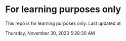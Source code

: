 # For learning purposes only
This repo is for learning purposes only.
Last updated at

Thursday, November 30, 2023 5:28:30 AM

